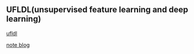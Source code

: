 ## UFLDL(unsupervised feature learning and deep learning)
[ufldl](http://ufldl.stanford.edu/wiki/index.php/UFLDL%E6%95%99%E7%A8%8B)

[note blog](http://blog.csdn.net/dinosoft/article/details/50103503)
